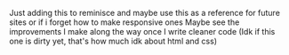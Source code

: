 Just adding this to reminisce and maybe use this as a reference for future sites or if i forget how to make responsive ones 
Maybe see the improvements I make along the way once I write cleaner code (Idk if this one is dirty yet, that's how much idk about html and css)
